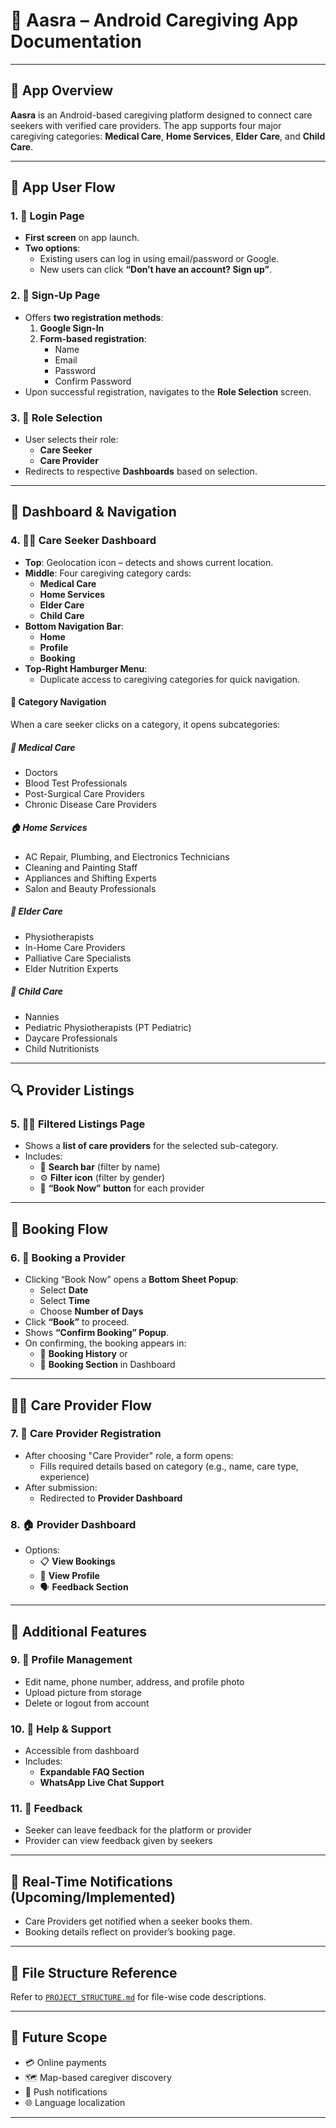 # 📱 Aasra – Android Caregiving App Documentation

---

## 📌 App Overview

**Aasra** is an Android-based caregiving platform designed to connect care seekers with verified care providers. The app supports four major caregiving categories: **Medical Care**, **Home Services**, **Elder Care**, and **Child Care**.

---

## 🚀 App User Flow

### 1. 🔐 **Login Page**
- **First screen** on app launch.
- **Two options**:
    - Existing users can log in using email/password or Google.
    - New users can click **“Don’t have an account? Sign up”**.

### 2. 📝 **Sign-Up Page**
- Offers **two registration methods**:
    1. **Google Sign-In**
    2. **Form-based registration**:
        - Name
        - Email
        - Password
        - Confirm Password
- Upon successful registration, navigates to the **Role Selection** screen.

### 3. 👥 **Role Selection**
- User selects their role:
    - **Care Seeker**
    - **Care Provider**
- Redirects to respective **Dashboards** based on selection.

---

## 🧭 Dashboard & Navigation

### 4. 🧑‍🦼 **Care Seeker Dashboard**
- **Top**: Geolocation icon – detects and shows current location.
- **Middle**: Four caregiving category cards:
    - **Medical Care**
    - **Home Services**
    - **Elder Care**
    - **Child Care**
- **Bottom Navigation Bar**:
    - **Home**
    - **Profile**
    - **Booking**
- **Top-Right Hamburger Menu**:
    - Duplicate access to caregiving categories for quick navigation.

#### 📂 Category Navigation
When a care seeker clicks on a category, it opens subcategories:

##### 🏥 Medical Care
- Doctors
- Blood Test Professionals
- Post-Surgical Care Providers
- Chronic Disease Care Providers

##### 🏠 Home Services
- AC Repair, Plumbing, and Electronics Technicians
- Cleaning and Painting Staff
- Appliances and Shifting Experts
- Salon and Beauty Professionals

##### 👵 Elder Care
- Physiotherapists
- In-Home Care Providers
- Palliative Care Specialists
- Elder Nutrition Experts

##### 👶 Child Care
- Nannies
- Pediatric Physiotherapists (PT Pediatric)
- Daycare Professionals
- Child Nutritionists

---

## 🔍 Provider Listings

### 5. 👨‍⚕️ Filtered Listings Page
- Shows a **list of care providers** for the selected sub-category.
- Includes:
    - 🔎 **Search bar** (filter by name)
    - ⚙️ **Filter icon** (filter by gender)
    - 📅 **“Book Now” button** for each provider

---

## 📆 Booking Flow

### 6. 🧾 Booking a Provider
- Clicking “Book Now” opens a **Bottom Sheet Popup**:
    - Select **Date**
    - Select **Time**
    - Choose **Number of Days**
- Click **“Book”** to proceed.
- Shows **“Confirm Booking” Popup**.
- On confirming, the booking appears in:
    - 📄 **Booking History** or
    - 📆 **Booking Section** in Dashboard

---

## 🧑‍⚕️ Care Provider Flow

### 7. 🧍 Care Provider Registration
- After choosing "Care Provider" role, a form opens:
    - Fills required details based on category (e.g., name, care type, experience)
- After submission:
    - Redirected to **Provider Dashboard**

### 8. 🏠 Provider Dashboard
- Options:
    - 📋 **View Bookings**
    - 👤 **View Profile**
    - 🗣️ **Feedback Section**

---

## 💬 Additional Features

### 9. 👤 Profile Management
- Edit name, phone number, address, and profile photo
- Upload picture from storage
- Delete or logout from account

### 10. 💬 Help & Support
- Accessible from dashboard
- Includes:
    - **Expandable FAQ Section**
    - **WhatsApp Live Chat Support**

### 11. 📩 Feedback
- Seeker can leave feedback for the platform or provider
- Provider can view feedback given by seekers

---

## 🔔 Real-Time Notifications (Upcoming/Implemented)
- Care Providers get notified when a seeker books them.
- Booking details reflect on provider’s booking page.

---

## 📁 File Structure Reference
Refer to [`PROJECT_STRUCTURE.md`](PROJECT_STRUCTURE.md) for file-wise code descriptions.

---

## 🧠 Future Scope

- 💳 Online payments
- 🗺️ Map-based caregiver discovery
- 🔔 Push notifications
- 🌐 Language localization

---


